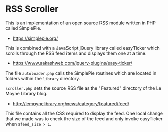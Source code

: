 # RSS Scroller

This is an implementation of an open source RSS module written in PHP called SimplePie. 

- https://simplepie.org/

This is combined with a JavaScript jQuery library called easyTicker which scrolls through the RSS feed items and displays them one at a time.

- https://www.aakashweb.com/jquery-plugins/easy-ticker/

The file `autoloader.php` calls the SimplePie routines which are located in folders within the `library` directory.

`scroller.php` sets the source RSS file as the "Featured" directory of the Le Moyne Library blog.

- http://lemoynelibrary.org/news/category/featured/feed/

This file contains all the CSS required to display the feed. One local change that we made was to check the size of the feed and only invoke easyTicker when `$feed_size > 1`.

